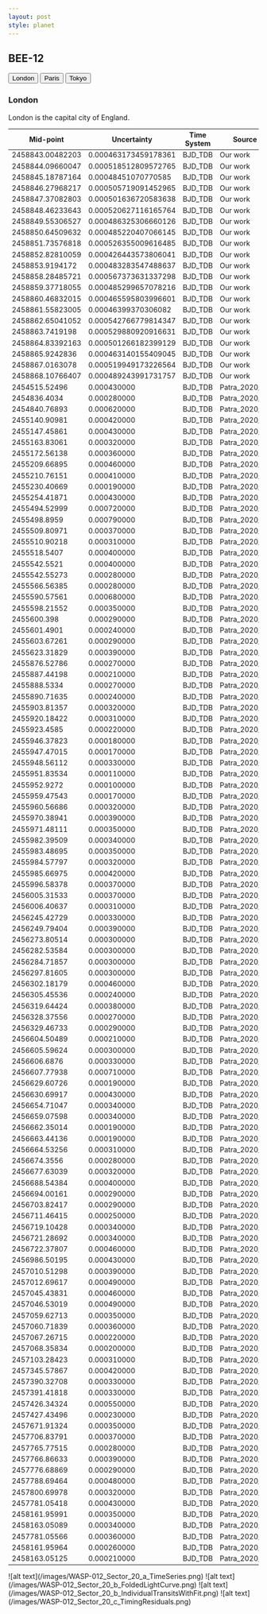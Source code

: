 ```yaml
---
layout: post
style: planet
---
```

<script src="../js/planets.js"></script> 

## BEE-12

<!-- Tab links -->
<div class="tab">
  <button class="tablinks" onclick="openCity(event, 'London')">London</button>
  <button class="tablinks" onclick="openCity(event, 'Paris')">Paris</button>
  <button class="tablinks" onclick="openCity(event, 'Tokyo')">Tokyo</button>
</div>

<!-- Tab content -->
<div id="London" class="tabcontent">
  <h3>London</h3>
  <p>London is the capital city of England.</p>
</div>

<div id="Data" class="tabcontent">


|Mid-point    |Uncertainty|Time System|Source                                            |
|-------------|-----------|-----------|--------------------------------------------------|
|2458843.00482203|0.000463173459178361|BJD_TDB    |Our work                                          |
|2458844.09660047|0.000518512809572765|BJD_TDB    |Our work                                          |
|2458845.18787164|0.00048451070770585|BJD_TDB    |Our work                                          |
|2458846.27968217|0.000505719091452965|BJD_TDB    |Our work                                          |
|2458847.37082803|0.000501636720583638|BJD_TDB    |Our work                                          |
|2458848.46233643|0.000520627116165764|BJD_TDB    |Our work                                          |
|2458849.55306527|0.000486325306660126|BJD_TDB    |Our work                                          |
|2458850.64509632|0.000485220407066145|BJD_TDB    |Our work                                          |
|2458851.73576818|0.000526355009616485|BJD_TDB    |Our work                                          |
|2458852.82810059|0.000426443573806041|BJD_TDB    |Our work                                          |
|2458853.9194172|0.000483283547488637|BJD_TDB    |Our work                                          |
|2458858.28485721|0.000567373631337298|BJD_TDB    |Our work                                          |
|2458859.37718055|0.000485299657078216|BJD_TDB    |Our work                                          |
|2458860.46832015|0.000465595803996601|BJD_TDB    |Our work                                          |
|2458861.55823005|0.00046399370306082|BJD_TDB    |Our work                                          |
|2458862.65041052|0.000542766779814347|BJD_TDB    |Our work                                          |
|2458863.7419198|0.000529880920916631|BJD_TDB    |Our work                                          |
|2458864.83392163|0.000501266182399129|BJD_TDB    |Our work                                          |
|2458865.9242836|0.000463140155409045|BJD_TDB    |Our work                                          |
|2458867.0163078|0.000519949173226564|BJD_TDB    |Our work                                          |
|2458868.10766407|0.000489243991731757|BJD_TDB    |Our work                                          |
|2454515.52496|0.000430000|BJD_TDB    |Patra_2020_AJ                                     |
|2454836.4034 |0.000280000|BJD_TDB    |Patra_2020_AJ                                     |
|2454840.76893|0.000620000|BJD_TDB    |Patra_2020_AJ                                     |
|2455140.90981|0.000420000|BJD_TDB    |Patra_2020_AJ                                     |
|2455147.45861|0.000430000|BJD_TDB    |Patra_2020_AJ                                     |
|2455163.83061|0.000320000|BJD_TDB    |Patra_2020_AJ                                     |
|2455172.56138|0.000360000|BJD_TDB    |Patra_2020_AJ                                     |
|2455209.66895|0.000460000|BJD_TDB    |Patra_2020_AJ                                     |
|2455210.76151|0.000410000|BJD_TDB    |Patra_2020_AJ                                     |
|2455230.40669|0.000190000|BJD_TDB    |Patra_2020_AJ                                     |
|2455254.41871|0.000430000|BJD_TDB    |Patra_2020_AJ                                     |
|2455494.52999|0.000720000|BJD_TDB    |Patra_2020_AJ                                     |
|2455498.8959 |0.000790000|BJD_TDB    |Patra_2020_AJ                                     |
|2455509.80971|0.000370000|BJD_TDB    |Patra_2020_AJ                                     |
|2455510.90218|0.000310000|BJD_TDB    |Patra_2020_AJ                                     |
|2455518.5407 |0.000400000|BJD_TDB    |Patra_2020_AJ                                     |
|2455542.5521 |0.000400000|BJD_TDB    |Patra_2020_AJ                                     |
|2455542.55273|0.000280000|BJD_TDB    |Patra_2020_AJ                                     |
|2455566.56385|0.000280000|BJD_TDB    |Patra_2020_AJ                                     |
|2455590.57561|0.000680000|BJD_TDB    |Patra_2020_AJ                                     |
|2455598.21552|0.000350000|BJD_TDB    |Patra_2020_AJ                                     |
|2455600.398  |0.000290000|BJD_TDB    |Patra_2020_AJ                                     |
|2455601.4901 |0.000240000|BJD_TDB    |Patra_2020_AJ                                     |
|2455603.67261|0.000290000|BJD_TDB    |Patra_2020_AJ                                     |
|2455623.31829|0.000390000|BJD_TDB    |Patra_2020_AJ                                     |
|2455876.52786|0.000270000|BJD_TDB    |Patra_2020_AJ                                     |
|2455887.44198|0.000210000|BJD_TDB    |Patra_2020_AJ                                     |
|2455888.5334 |0.000270000|BJD_TDB    |Patra_2020_AJ                                     |
|2455890.71635|0.000240000|BJD_TDB    |Patra_2020_AJ                                     |
|2455903.81357|0.000320000|BJD_TDB    |Patra_2020_AJ                                     |
|2455920.18422|0.000310000|BJD_TDB    |Patra_2020_AJ                                     |
|2455923.4585 |0.000220000|BJD_TDB    |Patra_2020_AJ                                     |
|2455946.37823|0.000180000|BJD_TDB    |Patra_2020_AJ                                     |
|2455947.47015|0.000170000|BJD_TDB    |Patra_2020_AJ                                     |
|2455948.56112|0.000330000|BJD_TDB    |Patra_2020_AJ                                     |
|2455951.83534|0.000110000|BJD_TDB    |Patra_2020_AJ                                     |
|2455952.9272 |0.000100000|BJD_TDB    |Patra_2020_AJ                                     |
|2455959.47543|0.000170000|BJD_TDB    |Patra_2020_AJ                                     |
|2455960.56686|0.000320000|BJD_TDB    |Patra_2020_AJ                                     |
|2455970.38941|0.000390000|BJD_TDB    |Patra_2020_AJ                                     |
|2455971.48111|0.000350000|BJD_TDB    |Patra_2020_AJ                                     |
|2455982.39509|0.000340000|BJD_TDB    |Patra_2020_AJ                                     |
|2455983.48695|0.000350000|BJD_TDB    |Patra_2020_AJ                                     |
|2455984.57797|0.000320000|BJD_TDB    |Patra_2020_AJ                                     |
|2455985.66975|0.000420000|BJD_TDB    |Patra_2020_AJ                                     |
|2455996.58378|0.000370000|BJD_TDB    |Patra_2020_AJ                                     |
|2456005.31533|0.000370000|BJD_TDB    |Patra_2020_AJ                                     |
|2456006.40637|0.000310000|BJD_TDB    |Patra_2020_AJ                                     |
|2456245.42729|0.000330000|BJD_TDB    |Patra_2020_AJ                                     |
|2456249.79404|0.000390000|BJD_TDB    |Patra_2020_AJ                                     |
|2456273.80514|0.000300000|BJD_TDB    |Patra_2020_AJ                                     |
|2456282.53584|0.000300000|BJD_TDB    |Patra_2020_AJ                                     |
|2456284.71857|0.000300000|BJD_TDB    |Patra_2020_AJ                                     |
|2456297.81605|0.000300000|BJD_TDB    |Patra_2020_AJ                                     |
|2456302.18179|0.000460000|BJD_TDB    |Patra_2020_AJ                                     |
|2456305.45536|0.000240000|BJD_TDB    |Patra_2020_AJ                                     |
|2456319.64424|0.000380000|BJD_TDB    |Patra_2020_AJ                                     |
|2456328.37556|0.000270000|BJD_TDB    |Patra_2020_AJ                                     |
|2456329.46733|0.000290000|BJD_TDB    |Patra_2020_AJ                                     |
|2456604.50489|0.000210000|BJD_TDB    |Patra_2020_AJ                                     |
|2456605.59624|0.000300000|BJD_TDB    |Patra_2020_AJ                                     |
|2456606.6876 |0.000330000|BJD_TDB    |Patra_2020_AJ                                     |
|2456607.77938|0.000710000|BJD_TDB    |Patra_2020_AJ                                     |
|2456629.60726|0.000190000|BJD_TDB    |Patra_2020_AJ                                     |
|2456630.69917|0.000430000|BJD_TDB    |Patra_2020_AJ                                     |
|2456654.71047|0.000340000|BJD_TDB    |Patra_2020_AJ                                     |
|2456659.07598|0.000340000|BJD_TDB    |Patra_2020_AJ                                     |
|2456662.35014|0.000190000|BJD_TDB    |Patra_2020_AJ                                     |
|2456663.44136|0.000190000|BJD_TDB    |Patra_2020_AJ                                     |
|2456664.53256|0.000310000|BJD_TDB    |Patra_2020_AJ                                     |
|2456674.3556 |0.000280000|BJD_TDB    |Patra_2020_AJ                                     |
|2456677.63039|0.000320000|BJD_TDB    |Patra_2020_AJ                                     |
|2456688.54384|0.000400000|BJD_TDB    |Patra_2020_AJ                                     |
|2456694.00161|0.000290000|BJD_TDB    |Patra_2020_AJ                                     |
|2456703.82417|0.000290000|BJD_TDB    |Patra_2020_AJ                                     |
|2456711.46415|0.000250000|BJD_TDB    |Patra_2020_AJ                                     |
|2456719.10428|0.000340000|BJD_TDB    |Patra_2020_AJ                                     |
|2456721.28692|0.000340000|BJD_TDB    |Patra_2020_AJ                                     |
|2456722.37807|0.000460000|BJD_TDB    |Patra_2020_AJ                                     |
|2456986.50195|0.000430000|BJD_TDB    |Patra_2020_AJ                                     |
|2457010.51298|0.000390000|BJD_TDB    |Patra_2020_AJ                                     |
|2457012.69617|0.000490000|BJD_TDB    |Patra_2020_AJ                                     |
|2457045.43831|0.000460000|BJD_TDB    |Patra_2020_AJ                                     |
|2457046.53019|0.000490000|BJD_TDB    |Patra_2020_AJ                                     |
|2457059.62713|0.000350000|BJD_TDB    |Patra_2020_AJ                                     |
|2457060.71839|0.000360000|BJD_TDB    |Patra_2020_AJ                                     |
|2457067.26715|0.000220000|BJD_TDB    |Patra_2020_AJ                                     |
|2457068.35834|0.000200000|BJD_TDB    |Patra_2020_AJ                                     |
|2457103.28423|0.000310000|BJD_TDB    |Patra_2020_AJ                                     |
|2457345.57867|0.000420000|BJD_TDB    |Patra_2020_AJ                                     |
|2457390.32708|0.000330000|BJD_TDB    |Patra_2020_AJ                                     |
|2457391.41818|0.000330000|BJD_TDB    |Patra_2020_AJ                                     |
|2457426.34324|0.000550000|BJD_TDB    |Patra_2020_AJ                                     |
|2457427.43496|0.000230000|BJD_TDB    |Patra_2020_AJ                                     |
|2457671.91324|0.000350000|BJD_TDB    |Patra_2020_AJ                                     |
|2457706.83791|0.000370000|BJD_TDB    |Patra_2020_AJ                                     |
|2457765.77515|0.000280000|BJD_TDB    |Patra_2020_AJ                                     |
|2457766.86633|0.000390000|BJD_TDB    |Patra_2020_AJ                                     |
|2457776.68869|0.000290000|BJD_TDB    |Patra_2020_AJ                                     |
|2457788.69464|0.000480000|BJD_TDB    |Patra_2020_AJ                                     |
|2457800.69978|0.000320000|BJD_TDB    |Patra_2020_AJ                                     |
|2457781.05418|0.000430000|BJD_TDB    |Patra_2020_AJ                                     |
|2458161.95991|0.000350000|BJD_TDB    |Patra_2020_AJ                                     |
|2458163.05089|0.000340000|BJD_TDB    |Patra_2020_AJ                                     |
|2457781.05566|0.000360000|BJD_TDB    |Patra_2020_AJ                                     |
|2458161.95964|0.000260000|BJD_TDB    |Patra_2020_AJ                                     |
|2458163.05125|0.000210000|BJD_TDB    |Patra_2020_AJ                                     |

</div> 

<div id="Figures" class="tabcontent">
![alt text](/images/WASP-012_Sector_20_a_TimeSeries.png)
![alt text](/images/WASP-012_Sector_20_b_FoldedLightCurve.png)
![alt text](/images/WASP-012_Sector_20_b_IndividualTransitsWithFit.png)
![alt text](/images/WASP-012_Sector_20_c_TimingResiduals.png)
</div>

<script src="../js/tabs.js"></script> 

 
